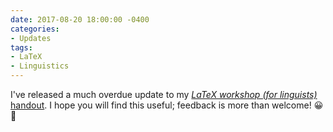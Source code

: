 ```yaml
---
date: 2017-08-20 18:00:00 -0400
categories:
- Updates
tags:
- LaTeX
- Linguistics
---
```


I've released a much overdue update to my <a href="https://bit.ly/latex-workshop"><em>LaTeX workshop (for linguists)</em> handout</a>. I hope you will find this useful; feedback is more than welcome! 😀 🎉

<!-- more -->
